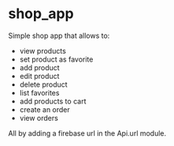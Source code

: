 # shop_app

Simple shop app that allows to:
 - view products
 - set product as favorite
 - add product
 - edit product
 - delete product
 - list favorites
 - add products to cart
 - create an order
 - view orders


All by adding a firebase url in the Api.url module.
